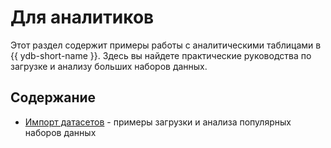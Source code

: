 # Для аналитиков

Этот раздел содержит примеры работы с аналитическими таблицами в {{ ydb-short-name }}. Здесь вы найдете практические руководства по загрузке и анализу больших наборов данных.

## Содержание

* [Импорт датасетов](datasets/index.md) - примеры загрузки и анализа популярных наборов данных
